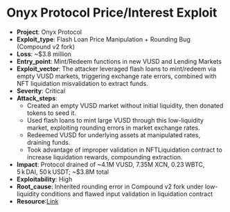 # Onyx Protocol Price/Interest Exploit 

- **Project**: Onyx Protocol
- **Exploit_type**: Flash Loan Price Manipulation + Rounding Bug (Compound v2 fork)
- **Loss**: ~$3.8 million 
- **Entry_point**: Mint/Redeem functions in new VUSD and Lending Markets
- **Exploit_vector**: The attacker leveraged flash loans to mint/redeem via empty VUSD markets, triggering exchange rate errors, combined with NFT liquidation misvalidation to extract funds.
- **Severity**: Critical
- **Attack_steps**:
    - Created an empty VUSD market without initial liquidity, then donated tokens to seed it. 
    - Used flash loans to mint large VUSD through this low-liquidity market, exploiting rounding errors in market exchange rates. 
    - Redeemed VUSD for underlying assets at manipulated rates, draining funds.
    - Took advantage of improper validation in NFTLiquidation contract to increase liquidation rewards, compounding extraction. 
- **Impact**: Protocol drained of ~4.1M VUSD, 7.35M XCN, 0.23 WBTC, 5 k DAI, 50 k USDT; ~$3.8M total 
- **Exploitability**: High
- **Root_cause**: Inherited rounding error in Compound v2 fork under low-liquidity conditions and flawed input validation in liquidation contract
- **Resource**:[Link](https://cointelegraph.com/news/onyx-protocol-exploited-second-time-3-8m-via-known-bug)
